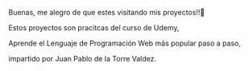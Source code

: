 Buenas, me alegro de que estes visitando mis proyectos!!🚀




Estos proyectos son pracitcas del curso de Udemy,

Aprende el Lenguaje de Programación Web más popular paso a paso,

impartido por Juan Pablo de la Torre Valdez.


